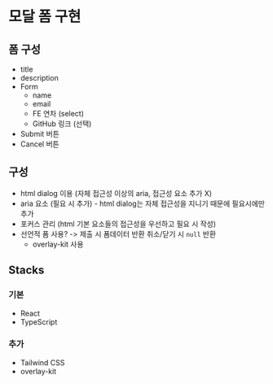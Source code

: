 # 모달 폼 구현

## 폼 구성

- title
- description
- Form
  - name
  - email
  - FE 연차 (select)
  - GitHub 링크 (선택)
- Submit 버튼
- Cancel 버튼

## 구성

- html dialog 이용 (자체 접근성 이상의 aria, 접근성 요소 추가 X)
- aria 요소 (필요 시 추가) - html dialog는 자체 접근성을 지니기 때문에 필요시에만 추가
- 포커스 관리 (html 기본 요소들의 접근성을 우선하고 필요 시 작성)
- 선언적 폼 사용? -> 제출 시 폼데이터 반환 취소/닫기 시 `null` 반환
  - overlay-kit 사용

## Stacks

### 기본

- React
- TypeScript

### 추가

- Tailwind CSS
- overlay-kit
